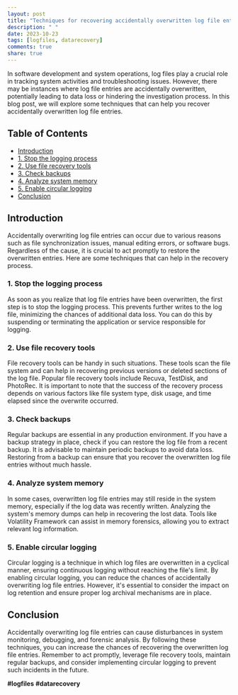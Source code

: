 ```yaml
---
layout: post
title: "Techniques for recovering accidentally overwritten log file entries"
description: " "
date: 2023-10-23
tags: [logfiles, datarecovery]
comments: true
share: true
---
```


In software development and system operations, log files play a crucial role in tracking system activities and troubleshooting issues. However, there may be instances where log file entries are accidentally overwritten, potentially leading to data loss or hindering the investigation process. In this blog post, we will explore some techniques that can help you recover accidentally overwritten log file entries.

## Table of Contents
- [Introduction](#introduction)
- [1. Stop the logging process](#stop-the-logging-process)
- [2. Use file recovery tools](#use-file-recovery-tools)
- [3. Check backups](#check-backups)
- [4. Analyze system memory](#analyze-system-memory)
- [5. Enable circular logging](#enable-circular-logging)
- [Conclusion](#conclusion)

## Introduction

Accidentally overwriting log file entries can occur due to various reasons such as file synchronization issues, manual editing errors, or software bugs. Regardless of the cause, it is crucial to act promptly to restore the overwritten entries. Here are some techniques that can help in the recovery process.

### 1. Stop the logging process

As soon as you realize that log file entries have been overwritten, the first step is to stop the logging process. This prevents further writes to the log file, minimizing the chances of additional data loss. You can do this by suspending or terminating the application or service responsible for logging.

### 2. Use file recovery tools

File recovery tools can be handy in such situations. These tools scan the file system and can help in recovering previous versions or deleted sections of the log file. Popular file recovery tools include Recuva, TestDisk, and PhotoRec. It is important to note that the success of the recovery process depends on various factors like file system type, disk usage, and time elapsed since the overwrite occurred.

### 3. Check backups

Regular backups are essential in any production environment. If you have a backup strategy in place, check if you can restore the log file from a recent backup. It is advisable to maintain periodic backups to avoid data loss. Restoring from a backup can ensure that you recover the overwritten log file entries without much hassle.

### 4. Analyze system memory

In some cases, overwritten log file entries may still reside in the system memory, especially if the log data was recently written. Analyzing the system's memory dumps can help in recovering the lost data. Tools like Volatility Framework can assist in memory forensics, allowing you to extract relevant log information.

### 5. Enable circular logging

Circular logging is a technique in which log files are overwritten in a cyclical manner, ensuring continuous logging without reaching the file's limit. By enabling circular logging, you can reduce the chances of accidentally overwriting log file entries. However, it's essential to consider the impact on log retention and ensure proper log archival mechanisms are in place.

## Conclusion

Accidentally overwriting log file entries can cause disturbances in system monitoring, debugging, and forensic analysis. By following these techniques, you can increase the chances of recovering the overwritten log file entries. Remember to act promptly, leverage file recovery tools, maintain regular backups, and consider implementing circular logging to prevent such incidents in the future.

**#logfiles** **#datarecovery**